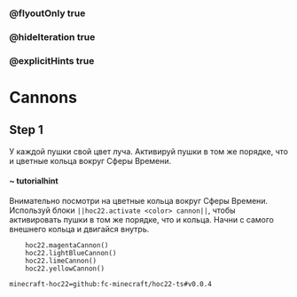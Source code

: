 ### @flyoutOnly true
### @hideIteration true
### @explicitHints true


# Cannons

## Step 1
У каждой пушки свой цвет луча. Активируй пушки в том же порядке, что и цветные кольца вокруг Сферы Времени.  

#### ~ tutorialhint 
Внимательно посмотри на цветные кольца вокруг Сферы Времени. Используй блоки ``||hoc22.activate <color> cannon||``, чтобы активировать пушки в том же порядке, что и кольца. Начни с самого внешнего кольца и двигайся внутрь.  

```ghost
    hoc22.magentaCannon()
    hoc22.lightBlueCannon()
    hoc22.limeCannon()
    hoc22.yellowCannon()
```
```package
minecraft-hoc22=github:fc-minecraft/hoc22-ts#v0.0.4
```